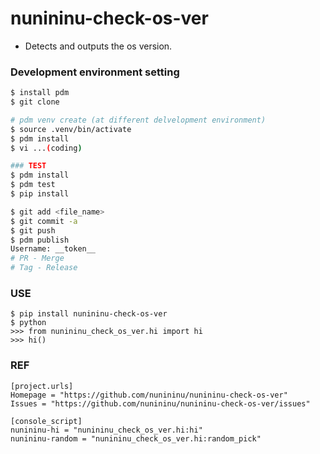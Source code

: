 # nunininu-check-os-ver
 - Detects and outputs the os version. 
 
### Development environment setting
```bash
$ install pdm
$ git clone

# pdm venv create (at different delvelopment environment)
$ source .venv/bin/activate
$ pdm install
$ vi ...(coding)

### TEST
$ pdm install
$ pdm test
$ pip install

$ git add <file_name>
$ git commit -a
$ git push
$ pdm publish
Username: __token__
# PR - Merge
# Tag - Release
```

### USE
``` 
$ pip install nunininu-check-os-ver
$ python
>>> from nunininu_check_os_ver.hi import hi
>>> hi()
```


### REF
```
[project.urls]
Homepage = "https://github.com/nunininu/nunininu-check-os-ver"
Issues = "https://github.com/nunininu/nunininu-check-os-ver/issues"

[console_script]
nunininu-hi = "nunininu_check_os_ver.hi:hi"
nunininu-random = "nunininu_check_os_ver.hi:random_pick"
```
